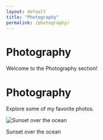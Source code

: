 ```yaml
---
layout: default
title: "Photography"
permalink: /photography/
---
```

# Photography
Welcome to the Photography section!

<h1>Photography</h1>
<p>Explore some of my favorite photos.</p>

<div class="gallery">
  <div class="photo">
    <img class="photography-image" src="/images/photography/DJI_0946.jpg" alt="Sunset over the ocean">
    <p>Sunset over the ocean</p>
  </div>

